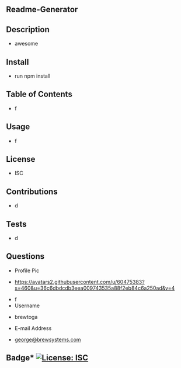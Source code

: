 
## Readme-Generator
## Description
* awesome
## Install
* run npm install
## Table of Contents
* f
## Usage
* f
## License
* ISC
## Contributions
* d
## Tests
* d
## Questions
* Profile Pic
- https://avatars2.githubusercontent.com/u/60475383?s=460&u=36c6dbdcdb3eea009743535a88f2eb84c6a250ad&v=4
* f
* Username
- brewtoga
* E-mail Address
- george@brewsystems.com
## Badge* [![License: ISC](https://img.shields.io/badge/License-ISC-blue.svg)](https://opensource.org/licenses/ISC)